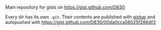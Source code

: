 Main repository for gists on https://gist.github.com/D630

Every dir has its own `.git`. Their contents are published with [gistup](https://github.com/mbostock/gistup) and autopushed with https://gist.github.com/D630/00da0cca58025f2864f3
